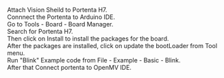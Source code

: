 Attach Vision Sheild to Portenta H7.                                                                          
Connnect the Portenta to Arduino IDE.                                                                        
Go to Tools - Board - Board Manager.                                                                                     
Search for Portenta H7.                                                                                                    
Then click on Install to install the packages for the board.                                                                                 
After the packages are installed, click on update the bootLoader from Tool menu.                                                               
Run "Blink" Example code from File - Example - Basic - Blink.                                                                                              
After that Connect portenta to OpenMV IDE.                                                                                        
